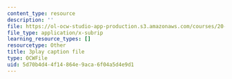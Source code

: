 ```yaml
---
content_type: resource
description: ''
file: https://ol-ocw-studio-app-production.s3.amazonaws.com/courses/20-219-becoming-the-next-bill-nye-writing-and-hosting-the-educational-show-january-iap-2015/5d70b4d44f14864e9aca6f04a5d4e9d1_AjK2zF9yN0k.srt
file_type: application/x-subrip
learning_resource_types: []
resourcetype: Other
title: 3play caption file
type: OCWFile
uid: 5d70b4d4-4f14-864e-9aca-6f04a5d4e9d1
---
```

